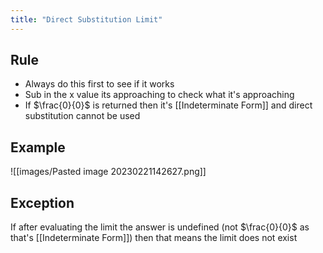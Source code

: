 ```yaml
---
title: "Direct Substitution Limit"
---
```


## Rule
- Always do this first to see if it works
- Sub in the x value its approaching to check what it's approaching
- If $\frac{0}{0}$ is returned then it's [[Indeterminate Form]] and direct substitution cannot be used

## Example
![[images/Pasted image 20230221142627.png]]

## Exception

If after evaluating the limit the answer is undefined (not $\frac{0}{0}$ as that's [[Indeterminate Form]]) then that means the limit does not exist